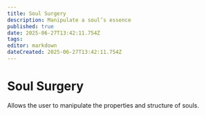 ```yaml
---
title: Soul Surgery
description: Manipulate a soul’s essence
published: true
date: 2025-06-27T13:42:11.754Z
tags: 
editor: markdown
dateCreated: 2025-06-27T13:42:11.754Z
---
```


# Soul Surgery
Allows the user to manipulate the properties and structure of souls.